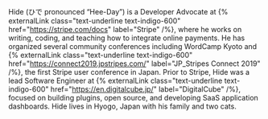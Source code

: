Hide (ひで pronounced “Hee-Day”) is a Developer Advocate at {% externalLink class="text-underline text-indigo-600" href="https://stripe.com/docs" label="Stripe" /%}, where he works on writing, coding, and teaching how to integrate online payments. He has organized several community conferences including WordCamp Kyoto and {% externalLink class="text-underline text-indigo-600" href="https://connect2019.jpstripes.com/" label="JP_Stripes Connect 2019" /%}, the first Stripe user conference in Japan. Prior to Stripe, Hide was a lead Software Engineer at {% externalLink class="text-underline text-indigo-600" href="https://en.digitalcube.jp/" label="DigitalCube" /%}, focused on building plugins, open source, and developing SaaS application dashboards. Hide lives in Hyogo, Japan with his family and two cats.


